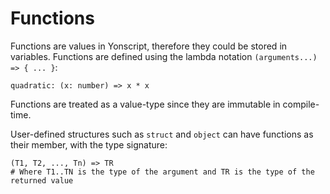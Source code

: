 # Functions

Functions are values in Yonscript, therefore they could be stored in variables. Functions are defined using the lambda notation `(arguments...) => { ... }`:

```
quadratic: (x: number) => x * x 
```

Functions are treated as a value-type since they are immutable in compile-time.

User-defined structures such as `struct` and `object` can have functions as their member, with the type signature: 

```
(T1, T2, ..., Tn) => TR
# Where T1..TN is the type of the argument and TR is the type of the returned value
```